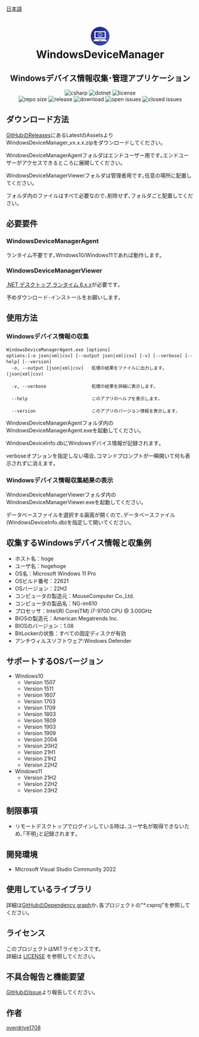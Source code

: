 [日本語](README.md)

<h1 align="center">
    <a href="https://github.com/overdrive1708/WindowsDeviceManager">
        <img alt="WindowsDeviceManager" src="docs/images/AppIconReadme.png" width="50" height="50">
    </a><br>
    WindowsDeviceManager
</h1>

<h2 align="center">
    Windowsデバイス情報収集･管理アプリケーション
</h2>

<div align="center">
    <img alt="csharp" src="https://img.shields.io/badge/csharp-blue.svg?style=plastic&logo=csharp">
    <img alt="dotnet" src="https://img.shields.io/badge/.NET-blue.svg?style=plastic&logo=dotnet">
    <img alt="license" src="https://img.shields.io/github/license/overdrive1708/WindowsDeviceManager?style=plastic">
    <br>
    <img alt="repo size" src="https://img.shields.io/github/repo-size/overdrive1708/WindowsDeviceManager?style=plastic&logo=github">
    <img alt="release" src="https://img.shields.io/github/release/overdrive1708/WindowsDeviceManager?style=plastic&logo=github">
    <img alt="download" src="https://img.shields.io/github/downloads/overdrive1708/WindowsDeviceManager/total?style=plastic&logo=github&color=brightgreen">
    <img alt="open issues" src="https://img.shields.io/github/issues-raw/overdrive1708/WindowsDeviceManager?style=plastic&logo=github&color=brightgreen">
    <img alt="closed issues" src="https://img.shields.io/github/issues-closed-raw/overdrive1708/WindowsDeviceManager?style=plastic&logo=github&color=brightgreen">
</div>

## ダウンロード方法
[GitHubのReleases](https://github.com/overdrive1708/WindowsDeviceManager/releases)にあるLatestのAssetsよりWindowsDeviceManager_vx.x.x.zipをダウンロードしてください｡

WindowsDeviceManagerAgentフォルダはエンドユーザー用です｡エンドユーザーがアクセスできるところに展開してください｡

WindowsDeviceManagerViewerフォルダは管理者用です｡任意の場所に配置してください｡

フォルダ内のファイルはすべて必要なので､削除せず､フォルダごと配置してください｡

## 必要要件

### WindowsDeviceManagerAgent

ランタイム不要です｡Windows10/Windows11であれば動作します｡

### WindowsDeviceManagerViewer

[.NET デスクトップ ランタイム 6.x.x](https://dotnet.microsoft.com/ja-jp/download/dotnet/6.0)が必要です｡

予めダウンロード･インストールをお願いします｡

## 使用方法

### Windowsデバイス情報の収集
```
WindowsDeviceManagerAgent.exe [options]
options:[-o json|xml|csv] [--output json|xml|csv] [-v] [--verbose] [--help] [--version]
  -o, --output [json|xml|csv]   処理の結果をファイルに出力します｡(json|xml|csv)

  -v, --verbose                 処理の結果を詳細に表示します｡

  --help                        このアプリのヘルプを表示します｡

  --version                     このアプリのバージョン情報を表示します｡
```
WindowsDeviceManagerAgentフォルダ内のWindowsDeviceManagerAgent.exeを起動してください｡

WindowsDeviceInfo.dbにWindowsデバイス情報が記録されます｡

verboseオプションを指定しない場合､コマンドプロンプトが一瞬開いて何も表示されずに消えます｡

### Windowsデバイス情報収集結果の表示

WindowsDeviceManagerViewerフォルダ内のWindowsDeviceManagerViewer.exeを起動してください｡

データベースファイルを選択する画面が開くので､データベースファイル(WindowsDeviceInfo.db)を指定して開いてください｡

## 収集するWindowsデバイス情報と収集例
- ホスト名：hoge
- ユーザ名：hogehoge
- OS名：Microsoft Windows 11 Pro
- OSビルド番号：22621
- OSバージョン：22H2
- コンピュータの製造元：MouseComputer Co.,Ltd.
- コンピュータの製品名：NG-im610
- プロセッサ：Intel(R) Core(TM) i7-9700 CPU @ 3.00GHz
- BIOSの製造元：American Megatrends Inc.
- BIOSのバージョン：1.08
- BitLockerの状態：すべての固定ディスクが有効
- アンチウィルスソフトウェア:Windows Defender

## サポートするOSバージョン
- Windows10
  - Version 1507
  - Version 1511
  - Version 1607
  - Version 1703
  - Version 1709
  - Version 1803
  - Version 1809
  - Version 1903
  - Version 1909
  - Version 2004
  - Version 20H2
  - Version 21H1
  - Version 21H2
  - Version 22H2
- Windows11
  - Version 21H2
  - Version 22H2
  - Version 23H2

## 制限事項
- リモートデスクトップでログインしている時は､ユーザ名が取得できないため､｢不明｣と記録されます｡

## 開発環境
- Microsoft Visual Studio Community 2022

## 使用しているライブラリ
詳細は[GitHubのDependency graph](https://github.com/overdrive1708/WindowsDeviceManager/network/dependencies)か､各プロジェクトの"*.csproj"を参照してください｡

## ライセンス
このプロジェクトはMITライセンスです。  
詳細は [LICENSE](LICENSE) を参照してください。

## 不具合報告と機能要望
[GitHubのIssue](https://github.com/overdrive1708/WindowsDeviceManager/issues/new/choose)より報告してください｡

## 作者
[overdrive1708](https://github.com/overdrive1708)
